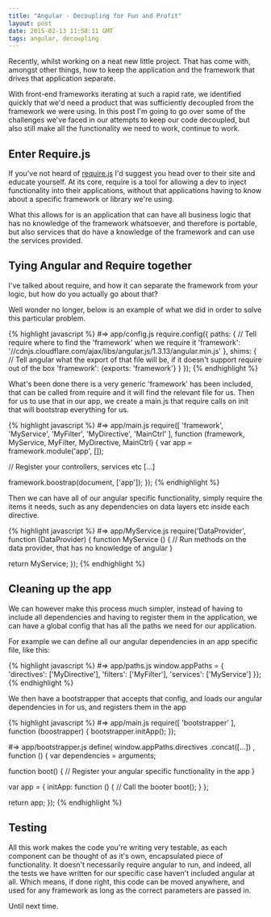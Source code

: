 ```yaml
---
title: "Angular - Decoupling for Fun and Profit"
layout: post
date: 2015-02-13 11:58:11 GMT
tags: angular, decoupling
---
```


Recently, whilst working on a neat new little project. That has come with, amongst other things, how to keep the application and the framework that drives that application separate.

With front-end frameworks iterating at such a rapid rate, we identified quickly that we'd need a product that was sufficiently decoupled from the framework we were using. In this post I'm going to go over some of the challenges we've faced in our attempts to keep our code decoupled, but also still make all the functionality we need to work, continue to work.

## Enter Require.js

If you've not heard of [require.js](http://requirejs.org/) I'd suggest you head over to their site and educate yourself. At its core, require is a tool for allowing a dev to inject functionality into their applications, without that applications having to know about a specific framework or library we're using.

What this allows for is an application that can have all business logic that has no knowledge of the framework whatsoever, and therefore is portable, but also services that do have a knowledge of the framework and can use the services provided.

## Tying Angular and Require together

I've talked about require, and how it can separate the framework from your logic, but how do you actually go about that?

Well wonder no longer, below is an example of what we did in order to solve this particular problem.

{% highlight javascript %}
#=> app/config.js
require.config({
  paths: {
    // Tell require where to find the 'framework' when we require it
    'framework': '//cdnjs.cloudflare.com/ajax/libs/angular.js/1.3.13/angular.min.js'
  },
  shims: {
    // Tell angular what the export of that file will be, if it doesn't support require out of the box
    'framework': {exports: 'framework'}
  }
});
{% endhighlight %}

What's been done there is a very generic 'framework' has been included, that can be called from require and it will find the relevant file for us. Then for us to use that in our app, we create a main.js that require calls on init that will bootstrap everything for us.

{% highlight javascript %}
#=> app/main.js
require([
  'framework',
  'MyService',
  'MyFilter',
  'MyDirective',
  'MainCtrl'
], function (framework, MyService, MyFilter, MyDirective, MainCtrl) {
  var app = framework.module('app', []);

  // Register your controllers, services etc
  [...]

  framework.boostrap(document, ['app']);
});
{% endhighlight %}

Then we can have all of our angular specific functionality, simply require the items it needs, such as any dependencies on data layers etc inside each directive.

{% highlight javascript %}
#=> app/MyService.js
require('DataProvider', function (DataProvider) {
  function MyService () {
    // Run methods on the data provider, that has no knowledge of angular
  }

  return MyService;
});
{% endhighlight %}

## Cleaning up the app

We can however make this process much simpler, instead of having to include all dependencies and having to register them in the application, we can have a global config that has all the paths we need for our application.

For example we can define all our angular dependencies in an app specific file, like this:

{% highlight javascript %}
#=> app/paths.js
window.appPaths = {
  'directives': ['MyDirective'],
  'filters': ['MyFilter'],
  'services': ['MyService']
}};
{% endhighlight %}

We then have a bootstrapper that accepts that config, and loads our angular dependencies in for us, and registers them in the app

{% highlight javascript %}
#=> app/main.js
require([
  'bootstrapper'
], function (boostrapper) {
  bootstrapper.initApp();
});

#=> app/bootstrapper.js
define(
  window.appPaths.directives
    .concat([...])
, function () {
  var dependencies = arguments;

  function boot() {
    // Register your angular specific functionality in the app
  }

  var app = {
    initApp: function () {
      // Call the booter
      boot();
    }
  };

  return app;
});
{% endhighlight %}

## Testing

All this work makes the code you're writing very testable, as each component can be thought of as it's own, encapsulated piece of functionality. It doesn't necessarily require angular to run, and indeed, all the tests we have written for our specific case haven't included angular at all. Which means, if done right, this code can be moved anywhere, and used for any framework as long as the correct parameters are passed in.

Until next time.

